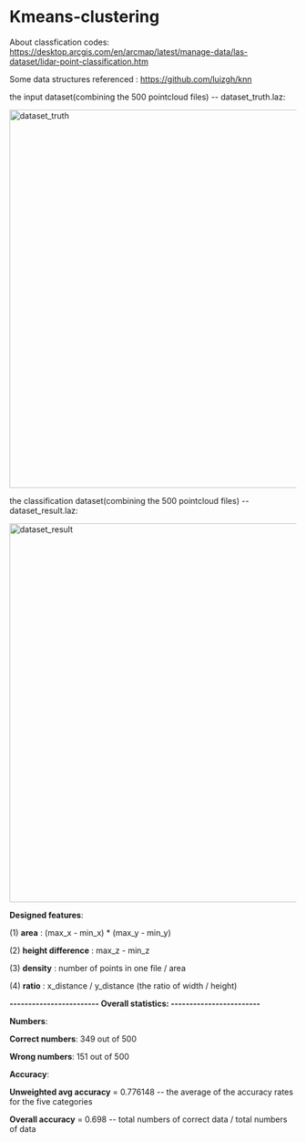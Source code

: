 # Kmeans-clustering

About classfication codes: https://desktop.arcgis.com/en/arcmap/latest/manage-data/las-dataset/lidar-point-classification.htm

Some data structures referenced : https://github.com/luizgh/knn

the input dataset(combining the 500 pointcloud files) -- dataset_truth.laz:

<img width="663" alt="dataset_truth" src="https://user-images.githubusercontent.com/72781910/156752307-a595f68e-2b45-4458-b355-b3e8f5e95239.PNG">

the classification dataset(combining the 500 pointcloud files) -- dataset_result.laz:

<img width="664" alt="dataset_result" src="https://user-images.githubusercontent.com/72781910/156752428-751f3c5a-2f77-4b34-a023-d980eff1fa48.PNG">

**Designed features**:

(1) **area** : (max_x - min_x) * (max_y - min_y)

(2) **height difference** : max_z - min_z

(3) **density** : number of points in one file / area

(4)	**ratio** : x_distance / y_distance (the ratio of width / height)

**------------------------ Overall statistics:   ------------------------**

**Numbers**: 

**Correct numbers**: 349 out of 500

**Wrong numbers**: 151 out of 500

**Accuracy**: 

**Unweighted avg accuracy** = 0.776148 -- the average of the accuracy rates for the five categories

**Overall accuracy** = 0.698 -- total numbers of correct data / total numbers of data
